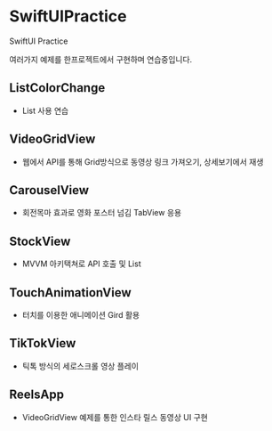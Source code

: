# SwiftUIPractice
SwiftUI Practice

여러가지 예제를 한프로젝트에서 구현하며 연습중입니다. 

## ListColorChange
- List 사용 연습
## VideoGridView
- 웹에서 API를 통해 Grid방식으로 동영상 링크 가져오기, 상세보기에서 재생
## CarouselView
- 회전목마 효과로 영화 포스터 넘김 TabView 응용
## StockView
- MVVM 아키택쳐로 API 호출 및 List 
## TouchAnimationView 
- 터치를 이용한 애니메이션 Gird 활용
## TikTokView
- 틱톡 방식의 세로스크롤 영상 플레이
## ReelsApp
- VideoGridView 예제를 통한 인스타 릴스 동영상 UI 구현

